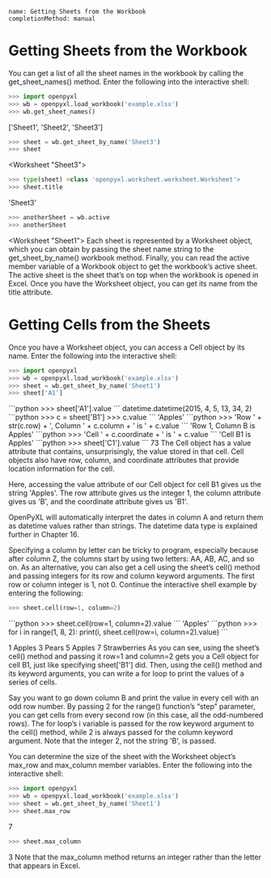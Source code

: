 ```ngMeta
name: Getting Sheets from the Workbook
completionMethod: manual
```
# Getting Sheets from the Workbook
You can get a list of all the sheet names in the workbook by calling the get_sheet_names() method. Enter the following into the interactive shell:

```python
>>> import openpyxl
>>> wb = openpyxl.load_workbook('example.xlsx')
>>> wb.get_sheet_names()
```
['Sheet1', 'Sheet2', 'Sheet3']
```python
>>> sheet = wb.get_sheet_by_name('Sheet3')
>>> sheet
```
<Worksheet "Sheet3">
```python
>>> type(sheet) <class 'openpyxl.worksheet.worksheet.Worksheet'>
>>> sheet.title
```
'Sheet3'
```python
>>> anotherSheet = wb.active
>>> anotherSheet
```
<Worksheet "Sheet1">
Each sheet is represented by a Worksheet object, which you can obtain by passing the sheet name string to the get_sheet_by_name() workbook method. Finally, you can read the active member variable of a Workbook object to get the workbook’s active sheet. The active sheet is the sheet that’s on top when the workbook is opened in Excel. Once you have the Worksheet object, you can get its name from the title attribute.

# Getting Cells from the Sheets
Once you have a Worksheet object, you can access a Cell object by its name. Enter the following into the interactive shell:

```python
>>> import openpyxl
>>> wb = openpyxl.load_workbook('example.xlsx')
>>> sheet = wb.get_sheet_by_name('Sheet1')
>>> sheet['A1']
```
<Cell Sheet1.A1>
```python
>>> sheet['A1'].value
```
datetime.datetime(2015, 4, 5, 13, 34, 2)
```python
>>> c = sheet['B1']
>>> c.value
```
'Apples'
```python
>>> 'Row ' + str(c.row) + ', Column ' + c.column + ' is ' + c.value
```
'Row 1, Column B is Apples'
```python
>>> 'Cell ' + c.coordinate + ' is ' + c.value
```
'Cell B1 is Apples'
```python
>>> sheet['C1'].value
```
73
The Cell object has a value attribute that contains, unsurprisingly, the value stored in that cell. Cell objects also have row, column, and coordinate attributes that provide location information for the cell.

Here, accessing the value attribute of our Cell object for cell B1 gives us the string 'Apples'. The row attribute gives us the integer 1, the column attribute gives us 'B', and the coordinate attribute gives us 'B1'.

OpenPyXL will automatically interpret the dates in column A and return them as datetime values rather than strings. The datetime data type is explained further in Chapter 16.

Specifying a column by letter can be tricky to program, especially because after column Z, the columns start by using two letters: AA, AB, AC, and so on. As an alternative, you can also get a cell using the sheet’s cell() method and passing integers for its row and column keyword arguments. The first row or column integer is 1, not 0. Continue the interactive shell example by entering the following:

```python
>>> sheet.cell(row=1, column=2)
```
<Cell Sheet1.B1>
```python
>>> sheet.cell(row=1, column=2).value
```
'Apples'
```python
>>> for i in range(1, 8, 2):
        print(i, sheet.cell(row=i, column=2).value)
```

1 Apples
3 Pears
5 Apples
7 Strawberries
As you can see, using the sheet’s cell() method and passing it row=1 and column=2 gets you a Cell object for cell B1, just like specifying sheet['B1'] did. Then, using the cell() method and its keyword arguments, you can write a for loop to print the values of a series of cells.

Say you want to go down column B and print the value in every cell with an odd row number. By passing 2 for the range() function’s “step” parameter, you can get cells from every second row (in this case, all the odd-numbered rows). The for loop’s i variable is passed for the row keyword argument to the cell() method, while 2 is always passed for the column keyword argument. Note that the integer 2, not the string 'B', is passed.

You can determine the size of the sheet with the Worksheet object’s max_row and max_column member variables. Enter the following into the interactive shell:

```python
>>> import openpyxl
>>> wb = openpyxl.load_workbook('example.xlsx')
>>> sheet = wb.get_sheet_by_name('Sheet1')
>>> sheet.max_row
```
7
```python
>>> sheet.max_column
```
3
Note that the max_column method returns an integer rather than the letter that appears in Excel.